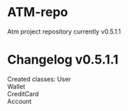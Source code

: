 # ATM-repo
Atm project repository currently v0.5.1.1

# Changelog v0.5.1.1
Created classes:
User<br>
Wallet<br>
CreditCard<br>
Account<br>
